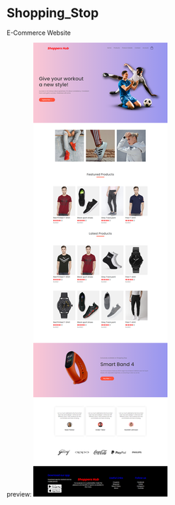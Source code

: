 # Shopping_Stop
E-Commerce Website


preview:
![alt_txt](https://github.com/Rishika0504/Shoppers-HUB/blob/main/Shopp/websiteimg.png)
